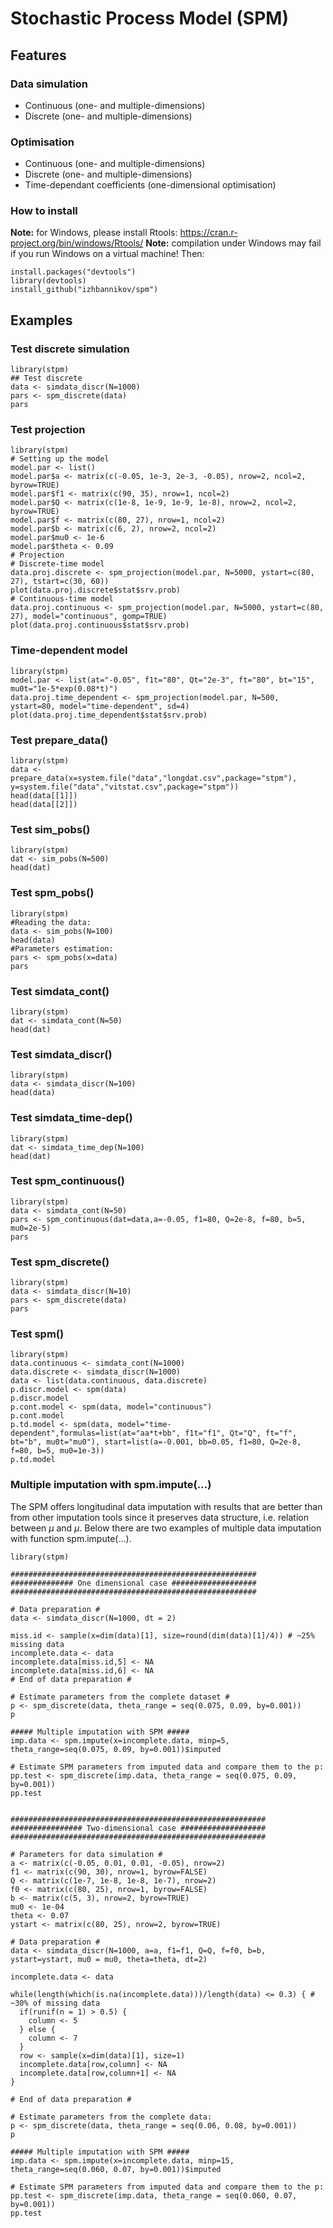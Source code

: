 # Stochastic Process Model (SPM)
## Features
### Data simulation
* Continuous (one- and multiple-dimensions)
* Discrete (one- and multiple-dimensions)

### Optimisation
* Continuous (one- and multiple-dimensions)
* Discrete (one- and multiple-dimensions)
* Time-dependant coefficients (one-dimensional optimisation)

### How to install

**Note:** for Windows, please install Rtools: https://cran.r-project.org/bin/windows/Rtools/
**Note:** compilation under Windows may fail if you run Windows on a virtual machine!
Then:
```
install.packages("devtools")
library(devtools)
install_github("izhbannikov/spm")
```

## Examples

### Test discrete simulation
```
library(stpm)
## Test discrete
data <- simdata_discr(N=1000)
pars <- spm_discrete(data)
pars
```

### Test projection

```
library(stpm)
# Setting up the model
model.par <- list()
model.par$a <- matrix(c(-0.05, 1e-3, 2e-3, -0.05), nrow=2, ncol=2, byrow=TRUE)
model.par$f1 <- matrix(c(90, 35), nrow=1, ncol=2)
model.par$Q <- matrix(c(1e-8, 1e-9, 1e-9, 1e-8), nrow=2, ncol=2, byrow=TRUE)
model.par$f <- matrix(c(80, 27), nrow=1, ncol=2)
model.par$b <- matrix(c(6, 2), nrow=2, ncol=2)
model.par$mu0 <- 1e-6
model.par$theta <- 0.09
# Projection
# Discrete-time model
data.proj.discrete <- spm_projection(model.par, N=5000, ystart=c(80, 27), tstart=c(30, 60))
plot(data.proj.discrete$stat$srv.prob)
# Continuous-time model
data.proj.continuous <- spm_projection(model.par, N=5000, ystart=c(80, 27), model="continuous", gomp=TRUE)
plot(data.proj.continuous$stat$srv.prob)
```

### Time-dependent model
```
library(stpm)
model.par <- list(at="-0.05", f1t="80", Qt="2e-3", ft="80", bt="15", mu0t="1e-5*exp(0.08*t)")
data.proj.time_dependent <- spm_projection(model.par, N=500, ystart=80, model="time-dependent", sd=4)
plot(data.proj.time_dependent$stat$srv.prob)
```

### Test prepare_data()
```
library(stpm)
data <- prepare_data(x=system.file("data","longdat.csv",package="stpm"), y=system.file("data","vitstat.csv",package="stpm"))
head(data[[1]])
head(data[[2]])
```

### Test sim_pobs()

```
library(stpm)
dat <- sim_pobs(N=500)
head(dat)
```

### Test spm_pobs()
```
library(stpm)
#Reading the data:
data <- sim_pobs(N=100)
head(data)
#Parameters estimation:
pars <- spm_pobs(x=data)
pars
```

### Test simdata_cont()
```
library(stpm)
dat <- simdata_cont(N=50)
head(dat)
```

### Test simdata_discr()
```
library(stpm)
data <- simdata_discr(N=100)
head(data)
```

### Test simdata_time-dep()
```
library(stpm)
dat <- simdata_time_dep(N=100)
head(dat)
```

### Test spm_continuous()
```
library(stpm)
data <- simdata_cont(N=50)
pars <- spm_continuous(dat=data,a=-0.05, f1=80, Q=2e-8, f=80, b=5, mu0=2e-5)
pars
```

### Test spm_discrete()
```
library(stpm)
data <- simdata_discr(N=10)
pars <- spm_discrete(data)
pars
```

### Test spm()
```
library(stpm)
data.continuous <- simdata_cont(N=1000)
data.discrete <- simdata_discr(N=1000)
data <- list(data.continuous, data.discrete)
p.discr.model <- spm(data)
p.discr.model
p.cont.model <- spm(data, model="continuous")
p.cont.model
p.td.model <- spm(data, model="time-dependent",formulas=list(at="aa*t+bb", f1t="f1", Qt="Q", ft="f", bt="b", mu0t="mu0"), start=list(a=-0.001, bb=0.05, f1=80, Q=2e-8, f=80, b=5, mu0=1e-3))
p.td.model
```

### Multiple imputation with spm.impute(...)

The SPM offers longitudinal data imputation with results that are better than from other imputation tools since it preserves data structure, i.e. relation between 
$\mu$ and $\mu$. Below there are two examples of multiple data imputation with function spm.impute(...).

```
library(stpm)

#######################################################
############## One dimensional case ###################
#######################################################

# Data preparation #
data <- simdata_discr(N=1000, dt = 2)

miss.id <- sample(x=dim(data)[1], size=round(dim(data)[1]/4)) # ~25% missing data
incomplete.data <- data
incomplete.data[miss.id,5] <- NA
incomplete.data[miss.id,6] <- NA
# End of data preparation #

# Estimate parameters from the complete dataset #
p <- spm_discrete(data, theta_range = seq(0.075, 0.09, by=0.001))
p

##### Multiple imputation with SPM #####
imp.data <- spm.impute(x=incomplete.data, minp=5, theta_range=seq(0.075, 0.09, by=0.001))$imputed

# Estimate SPM parameters from imputed data and compare them to the p:
pp.test <- spm_discrete(imp.data, theta_range = seq(0.075, 0.09, by=0.001))
pp.test


#########################################################
################ Two-dimensional case ###################
#########################################################

# Parameters for data simulation #
a <- matrix(c(-0.05, 0.01, 0.01, -0.05), nrow=2)
f1 <- matrix(c(90, 30), nrow=1, byrow=FALSE)
Q <- matrix(c(1e-7, 1e-8, 1e-8, 1e-7), nrow=2)
f0 <- matrix(c(80, 25), nrow=1, byrow=FALSE)
b <- matrix(c(5, 3), nrow=2, byrow=TRUE)
mu0 <- 1e-04
theta <- 0.07
ystart <- matrix(c(80, 25), nrow=2, byrow=TRUE)

# Data preparation #
data <- simdata_discr(N=1000, a=a, f1=f1, Q=Q, f=f0, b=b, ystart=ystart, mu0 = mu0, theta=theta, dt=2)

incomplete.data <- data

while(length(which(is.na(incomplete.data)))/length(data) <= 0.3) { # ~30% of missing data
  if(runif(n = 1) > 0.5) {
    column <- 5
  } else {
    column <- 7
  }
  row <- sample(x=dim(data)[1], size=1)
  incomplete.data[row,column] <- NA
  incomplete.data[row,column+1] <- NA
}

# End of data preparation #

# Estimate parameters from the complete data:
p <- spm_discrete(data, theta_range = seq(0.06, 0.08, by=0.001))
p

##### Multiple imputation with SPM #####
imp.data <- spm.impute(x=incomplete.data, minp=15, theta_range=seq(0.060, 0.07, by=0.001))$imputed

# Estimate SPM parameters from imputed data and compare them to the p:
pp.test <- spm_discrete(imp.data, theta_range = seq(0.060, 0.07, by=0.001))
pp.test
```